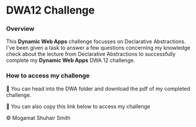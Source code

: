 # DWA12 Challenge

### Overview

This **Dynamic Web Apps** challenge focusses on Declarative Abstractions. I've been given a task to answer a few questions concerning my knowledge check about the lecture from Declarative Abstractions to successfully complete my **Dynamic Web Apps** DWA 12 challenge.

### How to access my challenge

👣 You can head into the DWA folder and download the pdf of my completed challenge. 

👀 You can also copy this link below to access my challenge

© Mogamat Shuhair Smith
